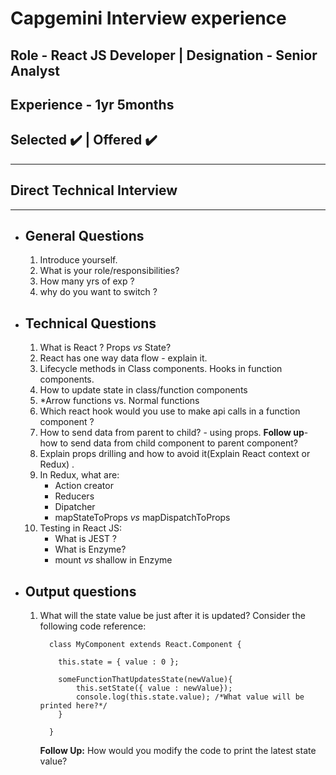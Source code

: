 # Capgemini Interview experience

## Role - React JS Developer | Designation - Senior Analyst

## Experience - 1yr 5months

## **Selected ✔️ | Offered ✔️**

---

## Direct Technical Interview

---

- ## General Questions

  1. Introduce yourself.
  2. What is your role/responsibilities?
  3. How many yrs of exp ?
  4. why do you want to switch ?

- ## Technical Questions

  1. What is React ? Props _vs_ State?
  1. React has one way data flow - explain it.
  1. Lifecycle methods in Class components. Hooks in function components.
  1. How to update state in class/function components
  1. \*Arrow functions vs. Normal functions
  1. Which react hook would you use to make api calls in a function component ?
  1. How to send data from parent to child? - using props. **Follow up**- how to send data from child component to parent component?
  1. Explain props drilling and how to avoid it(Explain React context or Redux) .
  1. In Redux, what are:
     - Action creator
     - Reducers
     - Dipatcher
     - mapStateToProps _vs_ mapDispatchToProps
  1. Testing in React JS:
     - What is JEST ?
     - What is Enzyme?
     - mount _vs_ shallow in Enzyme

- ## Output questions

  1.  What will the state value be just after it is updated? Consider the following code reference:

            class MyComponent extends React.Component {

              this.state = { value : 0 };

              someFunctionThatUpdatesState(newValue){
                  this.setState({ value : newValue});
                  console.log(this.state.value); /*What value will be printed here?*/
              }

            }

      **Follow Up:** How would you modify the code to print the latest state value?
